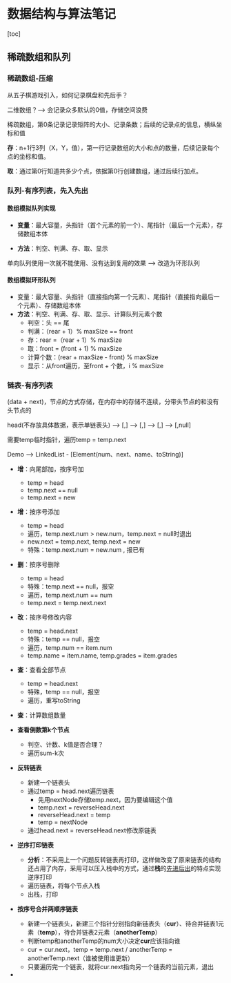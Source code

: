 # 数据结构与算法笔记

[toc]

## 稀疏数组和队列

### 稀疏数组-压缩

从五子棋游戏引入，如何记录棋盘和先后手？

二维数组？--> 会记录众多默认的0值，存储空间浪费

稀疏数组，第0条记录记录矩阵的大小、记录条数；后续的记录点的信息，横纵坐标和值

**存**：n+1行3列（X，Y，值），第一行记录数组的大小和点的数量，后续记录每个点的坐标和值。

**取**：通过第0行知道共多少个点，依据第0行创建数组，通过后续行加点。

### 队列-有序列表，先入先出

#### 数组模拟队列实现

- **变量**：最大容量，头指针（首个元素的前一个）、尾指针（最后一个元素），存储数组本体

- **方法**：判空、判满、存、取、显示

单向队列使用一次就不能使用、没有达到复用的效果 --> 改造为环形队列

#### 数组模拟环形队列

- 变量：最大容量、头指针（直接指向第一个元素）、尾指针（直接指向最后一个元素）、存储数组本体
- **方法**：判空、判满、存、取、显示、计算队列元素个数
  - 判空：头 == 尾
  - 判满：（rear + 1）% maxSize == front
  - 存：rear =（rear + 1）% maxSize
  - 取：front = (front + 1) % maxSize
  - 计算个数：(rear + maxSize - front) % maxSize
  - 显示：从front遍历，至front + 个数，i % maxSize



### 链表-有序列表

(data + next)，节点的方式存储，在内存中的存储不连续，分带头节点的和没有头节点的

head(不存放具体数据，表示单链表头) -->  [,] --> [,] --> [,] --> [,null]

需要temp临时指针，遍历temp = temp.next

Demo  -->  LinkedList - [Element(num、next、name、toString)]

- **增**：向尾部加，按序号加
  - temp = head
  - temp.next == null
  - temp.next = new
- **增**：按序号添加
  - temp = head
  - 遍历，temp.next.num > new.num，temp.next = null时退出
  - new.next = temp.next, temp.next = new
  - 特殊：temp.next.num = new.num , 报已有
- **删**：按序号删除
  - temp = head
  - 特殊：temp.next == null，报空
  - 遍历，temp.next.num == num
  - temp.next = temp.next.next
- **改**：按序号修改内容
  - temp = head.next
  - 特殊：temp == null，报空
  - 遍历，temp.num == item.num
  - temp.name = item.name, temp.grades = item.grades
- **查**：查看全部节点
  - temp = head.next
  - 特殊，temp == null，报空
  - 遍历，重写toString
- **查**：计算数组数量
- **查看倒数第k个节点**
  - 判空、计数、k值是否合理？
  - 遍历sum-k次
- **反转链表**
  - 新建一个链表头
  - 通过temp = head.next遍历链表
    - 先用nextNode存储temp.next，因为要编辑这个值
    - temp.next = reverseHead.next
    - reverseHead.next = temp
    - temp = nextNode
  - 通过head.next = reverseHead.next修改原链表

- **逆序打印链表**
  - **分析**：不采用上一个问题反转链表再打印，这样做改变了原来链表的结构还占用了内存，采用可以压入栈中的方式，通过**栈**的<u>先进后出</u>的特点实现逆序打印
  - 遍历链表，将每个节点入栈
  - 出栈，打印
- **按序号合并两顺序链表**
  - 新建一个链表头，新建三个指针分别指向新链表头（**cur**）、待合并链表1元素（**temp**），待合并链表2元素（**anotherTemp**）
  - 判断temp和anotherTemp的num大小决定**cur**应该指向谁
  - cur = cur.next，temp = temp.next / anotherTemp = anotherTemp.next（谁被使用谁更新）
  - 只要遍历完一个链表，就将cur.next指向另一个链表的当前元素，退出
- 
